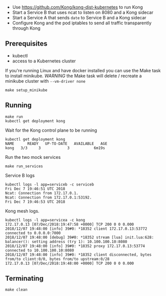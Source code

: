 - Use https://github.com/Kong/kong-dist-kubernetes to run Kong
- Start a Service B that uses ncat to listen on 8080 and a Kong sidecar
- Start a Service A that sends `date` to Service B and a Kong sidecar
- Configure Kong and the pod iptables to send all traffic transparently through Kong

## Prerequisites

- kubectl
- access to a Kubernetes cluster

If you're running Linux and have docker installed you can use the Make task to install minikube.
*WARNING* the Make task will delete / recreate a minikube cluster with `--vm-driver none`
```
make setup_minikube
```

## Running

```
make run
kubectl get deployment kong
```

Wait for the Kong control plane to be running
```
kubectl get deployment kong
NAME      READY   UP-TO-DATE   AVAILABLE   AGE
kong   3/3     3            3           6m19s
```

Run the two mock services
```
make run_services
```

Service B logs
```
kubectl logs -l app=serviceb -c serviceb
Fri Dec 7 19:46:51 UTC 2018
Ncat: Connection from 172.17.0.1.
Ncat: Connection from 172.17.0.1:53192.
Fri Dec 7 19:46:53 UTC 2018
```

Kong mesh logs.
```
kubectl logs -l app=servicea -c kong
172.17.0.13 [07/Dec/2018:19:47:58 +0000] TCP 200 0 0 0.000
2018/12/07 19:48:00 [info] 39#0: *18352 client 172.17.0.13:53772 connected to 0.0.0.0:7000
2018/12/07 19:48:00 [debug] 39#0: *18352 stream [lua] init.lua:628: balancer(): setting address (try 1): 10.100.100.10:8080
2018/12/07 19:48:00 [info] 39#0: *18352 proxy 172.17.0.13:53774 connected to 10.100.100.10:8080
2018/12/07 19:48:00 [info] 39#0: *18352 client disconnected, bytes from/to client:0/0, bytes from/to upstream:0/28
172.17.0.13 [07/Dec/2018:19:48:00 +0000] TCP 200 0 0 0.000
```

## Terminating

```
make clean
```
